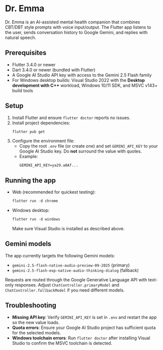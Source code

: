 # Dr. Emma

Dr. Emma is an AI-assisted mental health companion that combines CBT/DBT style prompts with voice input/output. The Flutter app listens to the user, sends conversation history to Google Gemini, and replies with natural speech.

## Prerequisites

- Flutter 3.4.0 or newer
- Dart 3.4.0 or newer (bundled with Flutter)
- A Google AI Studio API key with access to the Gemini 2.5 Flash family
- For Windows desktop builds: Visual Studio 2022 with the **Desktop development with C++** workload, Windows 10/11 SDK, and MSVC v143+ build tools

## Setup

1. Install Flutter and ensure `flutter doctor` reports no issues.
2. Install project dependencies:
	 ```powershell
	 flutter pub get
	 ```
3. Configure the environment file:
	 - Copy the root `.env` file (or create one) and set `GEMINI_API_KEY` to your Google AI Studio key. Do **not** surround the value with quotes.
	 - Example:
		 ```properties
		 GEMINI_API_KEY=ya29.a0Af...
		 ```

## Running the app

- Web (recommended for quickest testing):
	```powershell
	flutter run -d chrome
	```
- Windows desktop:
	```powershell
	flutter run -d windows
	```
	Make sure Visual Studio is installed as described above.

## Gemini models

The app currently targets the following Gemini models:

- `gemini-2.5-flash-native-audio-preview-09-2025` (primary)
- `gemini-2.5-flash-exp-native-audio-thinking-dialog` (fallback)

Requests are routed through the Google Generative Language API with text-only responses. Adjust `ChatController.primaryModel` and `ChatController.fallbackModel` if you need different models.

## Troubleshooting

- **Missing API key**: Verify `GEMINI_API_KEY` is set in `.env` and restart the app so the new value loads.
- **Quota errors**: Ensure your Google AI Studio project has sufficient quota for the selected models.
- **Windows toolchain errors**: Run `flutter doctor` after installing Visual Studio to confirm the MSVC toolchain is detected.

